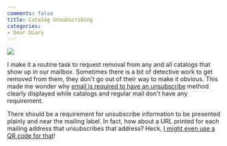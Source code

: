 ```yaml
---
comments: false
title: Catalog Unsubscribing
categories:
- Dear Diary
---
```


![](/assets/posts/2013//img.png)
  



I make it a routine task to request removal from any and all catalogs that show up in our mailbox. Sometimes there is a bit of detective work to get removed from them, they don't go out of their way to make it obvious. This made me wonder why [email is required to have an unsubscribe](http://en.wikipedia.org/wiki/CAN-SPAM_Act_of_2003#Unsubscribe_compliance) method clearly displayed while catalogs and regular mail don't have any requirement.

There should be a requirement for unsubscribe information to be presented plainly and near the mailing label. In fact, how about a URL printed for each mailing address that unsubscribes that address? Heck, [I might even use a QR code for that](http://picturesofpeoplescanningqrcodes.tumblr.com)!
